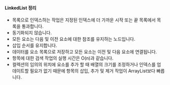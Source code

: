 #### LinkedList 정리

- 목록으로 인덱스하는 작업은 지정된 인덱스에 더 가까운 시작 또는 끝 목록에서 목록을 통과합니다.
- 동기화되지 않습니다.
- 모든 요소는 다음 및 이전 요소에 대한 참조를 유지하는 노드입니다.
- 삽입 순서를 유지합니다.
- 데이터를 요소 목록으로 저장하고 모든 요소는 이전 및 다음 요소에 연결됩니다.
- 항목에 대한 검색 작업의 실행 시간은 O(n)과 같습니다.
- 컬렉션의 임의의 위치에 요소를 추가 할 때 배열의 크기를 조정하거나 인덱스를 업데이트할 필요가 없기 때문에 항목의 삽입, 추가 및 제거 작업이 ArrayList보다 빠릅니다.